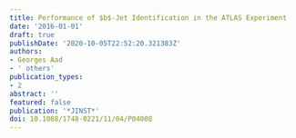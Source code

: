 ```yaml
---
title: Performance of $b$-Jet Identification in the ATLAS Experiment
date: '2016-01-01'
draft: true
publishDate: '2020-10-05T22:52:20.321383Z'
authors:
- Georges Aad
- ' others'
publication_types:
- 2
abstract: ''
featured: false
publication: '*JINST*'
doi: 10.1088/1748-0221/11/04/P04008
---
```


